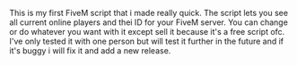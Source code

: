 This is my first FiveM script that i made really quick. The script lets you see all current online players and thei ID for your FiveM server. You can change or do whatever you want with it except sell it because it's a free script ofc. I've only tested it with one person but will test it further in the future and if it's buggy i will fix it and add a new release.
